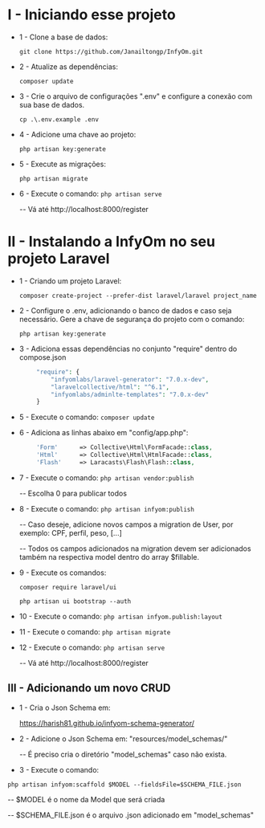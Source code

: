 # I - Iniciando esse projeto
- 1 - Clone a base de dados:

	`git clone https://github.com/Janailtongp/InfyOm.git`

- 2 - Atualize as dependências:

	`composer update`

- 3 - Crie o arquivo de configurações ".env" e configure a conexão com sua base de dados.
	
	`cp .\.env.example .env`

- 4 - Adicione uma chave ao projeto:
	
	`php artisan key:generate`

- 5 - Execute as migrações:

	`php artisan migrate`

- 6 - Execute o comando: `php artisan serve`

	-- Vá até http://localhost:8000/register

# II - Instalando a InfyOm no seu projeto Laravel
- 1 - Criando um projeto Laravel:

	`composer create-project --prefer-dist laravel/laravel project_name`

- 2 - Configure o .env, adicionando o banco de dados e caso seja necessário. Gere a chave de segurança do projeto com o comando:

	`php artisan key:generate`

- 3 - Adiciona essas dependências no conjunto "require" dentro do compose.json
```php
		"require": {
			"infyomlabs/laravel-generator": "7.0.x-dev",
			"laravelcollective/html": "^6.1",
			"infyomlabs/adminlte-templates": "7.0.x-dev"
		}
```
- 5 - Execute o comando: `composer update`

- 6 - Adiciona as linhas abaixo em "config/app.php":

```php
		'Form'      => Collective\Html\FormFacade::class,
		'Html'      => Collective\Html\HtmlFacade::class,
		'Flash'     => Laracasts\Flash\Flash::class,
```

- 7 - Execute o comando: `php artisan vendor:publish`

	-- Escolha 0 para publicar todos

- 8 - Execute o comando: `php artisan infyom:publish`

	--  Caso deseje, adicione novos campos a migration de User, por exemplo:  CPF, perfil, peso, [...]

	-- Todos os campos adicionados na migration devem ser adicionados também na respectiva model dentro do array $fillable.

- 9 - Execute os comandos:

	`composer require laravel/ui`
	
	`php artisan ui bootstrap --auth`

- 10 - Execute o comando: `php artisan infyom.publish:layout`

- 11 - Execute o comando: `php artisan migrate`

- 12 - Execute o comando: `php artisan serve`

	-- Vá até http://localhost:8000/register

## III - Adicionando um novo CRUD

- 1 - Cria o Json Schema em: 

	https://harish81.github.io/infyom-schema-generator/
	
- 2 - Adicione o Json Schema em: "resources/model_schemas/"

	-- É preciso cria o diretório "model_schemas" caso não exista.

- 3 - Execute o comando: 

`php artisan infyom:scaffold $MODEL --fieldsFile=$SCHEMA_FILE.json`

-- $MODEL é o nome da Model que será criada

-- $SCHEMA_FILE.json é o arquivo .json adicionado em "model_schemas"
